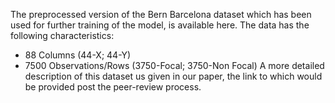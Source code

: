 The preprocessed version of the Bern Barcelona dataset which has been used for further training of the model, is available here. 
The data has the following characteristics:
- 88 Columns (44-X; 44-Y)
- 7500 Observations/Rows (3750-Focal; 3750-Non Focal) 
A more detailed description of this dataset us given in our paper, the link to which would be provided post the peer-review process. 
